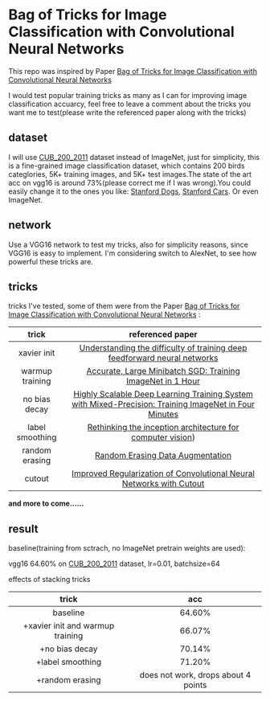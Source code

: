 # Bag of Tricks for Image Classification with Convolutional Neural Networks 


This repo was inspired by Paper [Bag of Tricks for Image Classification with Convolutional Neural Networks](https://arxiv.org/abs/1812.01187)

I would test popular training tricks as many as I can for improving image classification accuarcy, feel
free to leave a comment about the tricks you want me to test(please write the referenced paper along with
the tricks)

## dataset

I will use [CUB_200_2011](http://www.vision.caltech.edu/visipedia/CUB-200-2011.html) dataset instead of ImageNet,
just for simplicity, this is a fine-grained image classification dataset, which contains 200 birds categlories, 
5K+ training images, and 5K+ test images.The state of the art acc on vgg16 is around 73%(please correct me if 
I was wrong).You could easily change it to the ones you like: [Stanford Dogs](http://vision.stanford.edu/aditya86/ImageNetDogs/), [Stanford Cars](http://vision.stanford.edu/aditya86/ImageNetDogs/).
Or even ImageNet.

## network

Use a VGG16 network to test my tricks, also for simplicity reasons, since VGG16 is easy to implement. I'm considering
switch to AlexNet, to see how powerful these tricks are.

## tricks

tricks I've tested, some of them were from the Paper [Bag of Tricks for Image Classification with Convolutional Neural Networks](https://arxiv.org/abs/1812.01187) :

|trick|referenced paper|
|:---:|:---:|
|xavier init|[Understanding the difficulty of training deep feedforward neural networks](http://proceedings.mlr.press/v9/glorot10a/glorot10a.pdf)|
|warmup training|[Accurate, Large Minibatch SGD: Training ImageNet in 1 Hour](https://arxiv.org/abs/1706.02677v2)|
|no bias decay|[Highly Scalable Deep Learning Training System with Mixed-Precision: Training ImageNet in Four Minutes](https://arxiv.org/abs/1807.11205vx)|
|label smoothing|[Rethinking the inception architecture for computer vision](https://arxiv.org/abs/1512.00567v3))|
|random erasing|[Random Erasing Data Augmentation](https://arxiv.org/abs/1708.04896v2)|
|cutout|[Improved Regularization of Convolutional Neural Networks with Cutout](https://arxiv.org/abs/1708.04552v2)|

**and more to come......**

## result

baseline(training from sctrach, no ImageNet pretrain weights are used): 

vgg16 64.60% on [CUB_200_2011](http://www.vision.caltech.edu/visipedia/CUB-200-2011.html) dataset, lr=0.01, batchsize=64

effects of stacking tricks 

|trick|acc|
|:---:|:---:|
|baseline|64.60%|
|+xavier init and warmup training|66.07%|
|+no bias decay|70.14%|
|+label smoothing|71.20%|
|+random erasing|does not work, drops about 4 points|